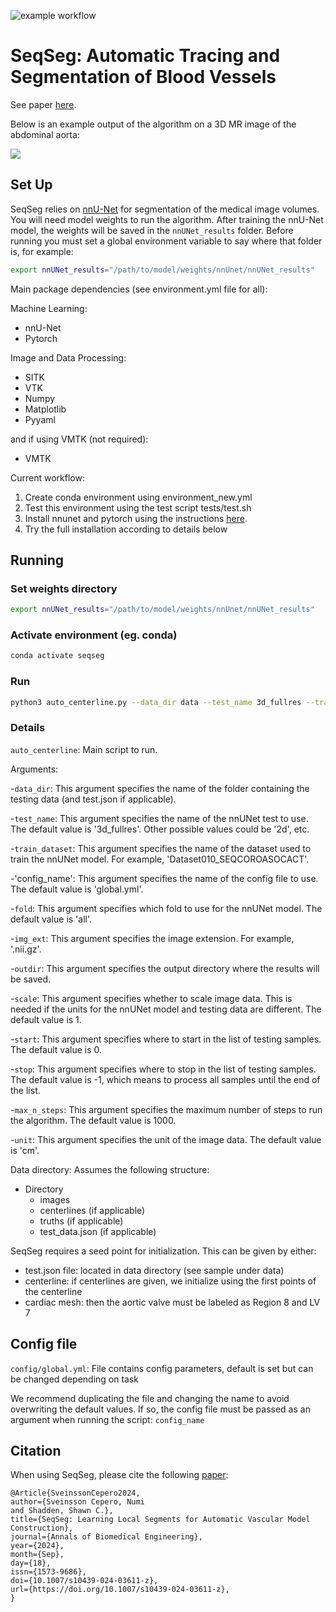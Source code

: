 ![example workflow](https://github.com/numisveinsson/SeqSeg/actions/workflows/python-app.yml/badge.svg)

# SeqSeg: Automatic Tracing and Segmentation of Blood Vessels

See paper [here](https://rdcu.be/dU0wy).

Below is an example output of the algorithm on a 3D MR image of the abdominal aorta:

![](assets/mr_model_tracing_fast_shorter.gif)

## Set Up
SeqSeg relies on [nnU-Net](https://github.com/MIC-DKFZ/nnUNet) for segmentation of the medical image volumes. You will need model weights to run the algorithm. After training the nnU-Net model, the weights will be saved in the `nnUNet_results` folder. Before running you must set a global environment variable to say where that folder is, for example:

```bash
export nnUNet_results="/path/to/model/weights/nnUnet/nnUNet_results"
```

Main package dependencies (see environment.yml file for all):

Machine Learning:
- nnU-Net
- Pytorch

Image and Data Processing:
- SITK
- VTK
- Numpy
- Matplotlib
- Pyyaml

and if using VMTK (not required):
- VMTK

Current workflow:
1. Create conda environment using environment_new.yml
2. Test this environment using the test script tests/test.sh
3. Install nnunet and pytorch using the instructions [here](https://github.com/MIC-DKFZ/nnUNet/blob/master/documentation/installation_instructions.md).
4. Try the full installation according to details below


## Running

### Set weights directory
```bash
export nnUNet_results="/path/to/model/weights/nnUnet/nnUNet_results"
```

### Activate environment (eg. conda)
```bash
conda activate seqseg
```

### Run
```bash
python3 auto_centerline.py --data_dir data --test_name 3d_fullres --train_dataset Dataset001_AORTAS --config_name global.yml --fold all --img_ext .nii.gz --outdir output --scale 1 --start 0 --stop -1 --max_n_steps 1000 --unit cm
```

### Details

`auto_centerline`: Main script to run.

Arguments:

-`data_dir`: This argument specifies the name of the folder containing the testing data (and test.json if applicable).

-`test_name`: This argument specifies the name of the nnUNet test to use. The default value is '3d_fullres'. Other possible values could be '2d', etc.

-`train_dataset`: This argument specifies the name of the dataset used to train the nnUNet model. For example, 'Dataset010_SEQCOROASOCACT'.

-'config_name': This argument specifies the name of the config file to use. The default value is 'global.yml'.

-`fold`: This argument specifies which fold to use for the nnUNet model. The default value is 'all'.

-`img_ext`: This argument specifies the image extension. For example, '.nii.gz'.

-`outdir`: This argument specifies the output directory where the results will be saved.

-`scale`: This argument specifies whether to scale image data. This is needed if the units for the nnUNet model and testing data are different. The default value is 1.

-`start`: This argument specifies where to start in the list of testing samples. The default value is 0.

-`stop`: This argument specifies where to stop in the list of testing samples. The default value is -1, which means to process all samples until the end of the list.

-`max_n_steps`: This argument specifies the maximum number of steps to run the algorithm. The default value is 1000.

-`unit`: This argument specifies the unit of the image data. The default value is 'cm'.

Data directory: Assumes the following structure:
- Directory
    - images
    - centerlines (if applicable)
    - truths (if applicable)
    - test_data.json (if applicable)

SeqSeg requires a seed point for initialization. This can be given by either:
- test.json file: located in data directory (see sample under data)
- centerline: if centerlines are given, we initialize using the first points of the centerline
- cardiac mesh: then the aortic valve must be labeled as Region 8 and LV 7

## Config file
`config/global.yml`: File contains config parameters, default is set but can be changed depending on task

We recommend duplicating the file and changing the name to avoid overwriting the default values.
If so, the config file must be passed as an argument when running the script: `config_name`

## Citation
When using SeqSeg, please cite the following [paper](https://rdcu.be/dU0wy):
    
```
@Article{SveinssonCepero2024,
author={Sveinsson Cepero, Numi
and Shadden, Shawn C.},
title={SeqSeg: Learning Local Segments for Automatic Vascular Model Construction},
journal={Annals of Biomedical Engineering},
year={2024},
month={Sep},
day={18},
issn={1573-9686},
doi={10.1007/s10439-024-03611-z},
url={https://doi.org/10.1007/s10439-024-03611-z},
}
```

